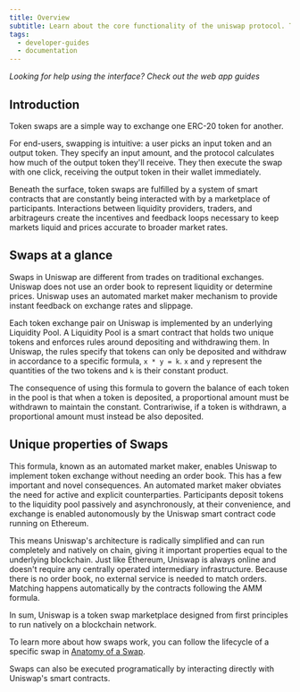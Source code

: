 ```yaml
---
title: Overview
subtitle: Learn about the core functionality of the uniswap protocol. Token Swaps.
tags:
  - developer-guides
  - documentation
---
```


_Looking for help using the interface? <Link to="/docs/v2/web-app/trading/">Check out the web app guides</Link>_

## Introduction

Token swaps are a simple way to exchange one ERC-20 token for another.

For end-users, swapping is intuitive: a user picks an input token and an output token. They specify an input amount, and the protocol calculates how much of the output token they'll receive. They then execute the swap with one click, receiving the output token in their wallet immediately.

Beneath the surface, token swaps are fulfilled by a system of smart contracts that are constantly being interacted with by a marketplace of participants. Interactions between liquidity providers, traders, and arbitrageurs create the incentives and feedback loops necessary to keep markets liquid and prices accurate to broader market rates.

## Swaps at a glance

Swaps in Uniswap are different from trades on traditional exchanges. Uniswap does not use an order book to represent liquidity or determine prices. Uniswap uses an automated market maker mechanism to provide instant feedback on exchange rates and slippage.

Each token exchange pair on Uniswap is implemented by an underlying Liquidity Pool. A Liquidity Pool is a smart contract that holds two unique tokens and enforces rules around depositing and withdrawing them. In Uniswap, the rules specify that tokens can only be deposited and withdraw in accordance to a specific formula, `x * y = k`. `x` and `y` represent the quantities of the two tokens and `k` is their constant product.

The consequence of using this formula to govern the balance of each token in the pool is that when a token is deposited, a proportional amount must be withdrawn to maintain the constant. Contrariwise, if a token is withdrawn, a proportional amount must instead be also deposited.

## Unique properties of Swaps

This formula, known as an automated market maker, enables Uniswap to implement token exchange without needing an order book. This has a few important and novel consequences. An automated market maker obviates the need for active and explicit counterparties. Participants deposit tokens to the liquidity pool passively and asynchronously, at their convenience, and exchange is enabled autonomously by the Uniswap smart contract code running on Ethereum.

This means Uniswap's architecture is radically simplified and can run completely and natively on chain, giving it important properties equal to the underlying blockchain. Just like Ethereum, Uniswap is always online and doesn't require any centrally operated intermediary infrastructure. Because there is no order book, no external service is needed to match orders. Matching happens automatically by the contracts following the AMM formula.

In sum, Uniswap is a token swap marketplace designed from first principles to run natively on a blockchain network.

To learn more about how swaps work, you can follow the lifecycle of a specific swap in [Anatomy of a Swap]().

Swaps can also be executed programatically by interacting directly with Uniswap's smart contracts.

